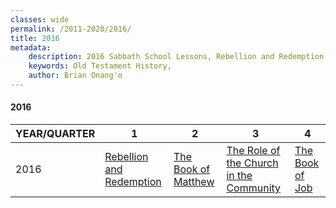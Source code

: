 ```yaml
---
classes: wide
permalink: /2011-2020/2016/
title: 2016
metadata:
    description: 2016 Sabbath School Lessons, Rebellion and Redemption, The Book of Matthew, The Role of the Church in the Community , The Book of Job
    keywords: Old Testament History,
    author: Brian Onang'o
---
```


#### 2016

YEAR/QUARTER |   1  | 2| 3| 4
-------------|------------|---|--|---
2016   |  [Rebellion and Redemption](/2011-2020/2016/quarter1) | [The Book of Matthew](/2011-2020/2016/quarter2) | [The Role of the Church in the Community ](/2011-2020/2016/quarter3) | [The Book of Job](/2011-2020/2016/quarter4) |
 